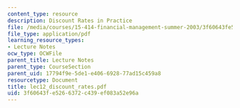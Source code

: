 ```yaml
---
content_type: resource
description: Discount Rates in Practice
file: /media/courses/15-414-financial-management-summer-2003/3f60643fe5266372c439ef083a52e96a_lec12_discount_rates.pdf
file_type: application/pdf
learning_resource_types:
- Lecture Notes
ocw_type: OCWFile
parent_title: Lecture Notes
parent_type: CourseSection
parent_uid: 17794f9e-5de1-e406-6928-77ad15c459a8
resourcetype: Document
title: lec12_discount_rates.pdf
uid: 3f60643f-e526-6372-c439-ef083a52e96a
---
```

